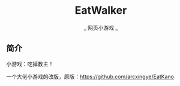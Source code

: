 <p align="center">
  <a href="https://github.com/jinjidechefeng/awmg.github.io/blob/main/static/image/ClickBefore.png?raw=true" width="100" height="100" alt="EatWalker#0"></a>
</p>
<div align="center">

# EatWalker

_ 网页小游戏 _

</div>


## 简介

小游戏：吃掉教主！

一个大佬小游戏的改版，原版：https://github.com/arcxingye/EatKano
